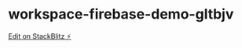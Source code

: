 # workspace-firebase-demo-gltbjv

[Edit on StackBlitz ⚡️](https://stackblitz.com/edit/workspace-firebase-demo-gltbjv)